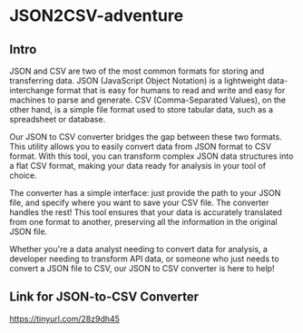 # JSON2CSV-adventure

## Intro
JSON and CSV are two of the most common formats for storing and transferring data. JSON (JavaScript Object Notation) is a lightweight data-interchange format that is easy for humans to read and write and easy for machines to parse and generate. CSV (Comma-Separated Values), on the other hand, is a simple file format used to store tabular data, such as a spreadsheet or database.

Our JSON to CSV converter bridges the gap between these two formats. This utility allows you to easily convert data from JSON format to CSV format. With this tool, you can transform complex JSON data structures into a flat CSV format, making your data ready for analysis in your tool of choice.

The converter has a simple interface: just provide the path to your JSON file, and specify where you want to save your CSV file. The converter handles the rest! This tool ensures that your data is accurately translated from one format to another, preserving all the information in the original JSON file.

Whether you're a data analyst needing to convert data for analysis, a developer needing to transform API data, or someone who just needs to convert a JSON file to CSV, our JSON to CSV converter is here to help!

## Link for JSON-to-CSV Converter
https://tinyurl.com/28z9dh45
